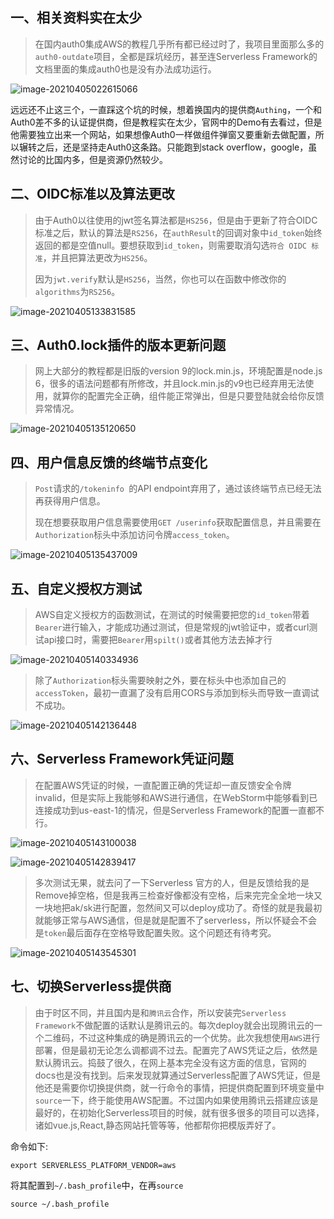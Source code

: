 ## 一、相关资料实在太少

> 在国内auth0集成AWS的教程几乎所有都已经过时了，我项目里面那么多的`auth0-outdate`项目，全都是踩坑经历，甚至连Serverless Framework的文档里面的集成auth0也是没有办法成功运行。

![image-20210405022615066](_images/image-20210405022615066.png)

远远还不止这三个，一直踩这个坑的时候，想着换国内的提供商`Authing`，一个和Auth0差不多的认证提供商，但是教程实在太少，官网中的Demo有去看过，但是他需要独立出来一个网站，如果想像Auth0一样做组件弹窗又要重新去做配置，所以辗转之后，还是坚持走Auth0这条路。只能跑到stack overflow，google，虽然讨论的比国内多，但是资源仍然较少。

## 二、OIDC标准以及算法更改

> 由于Auth0以往使用的jwt签名算法都是`HS256`，但是由于更新了符合OIDC标准之后，默认的算法是`RS256`，在`authResult`的回调对象中`id_token`始终返回的都是空值null。要想获取到`id_token`，则需要取消勾选`符合 OIDC 标准`，并且把算法更改为`HS256`。
>
> 因为`jwt.verify`默认是`HS256`，当然，你也可以在函数中修改你的`algorithms`为`RS256`。

![image-20210405133831585](_images/image-20210405133831585.png)

## 三、Auth0.lock插件的版本更新问题

> 网上大部分的教程都是旧版的version 9的lock.min.js，环境配置是node.js 6，很多的语法问题都有所修改，并且lock.min.js的v9也已经弃用无法使用，就算你的配置完全正确，组件能正常弹出，但是只要登陆就会给你反馈异常情况。

![image-20210405135120650](_images/image-20210405135120650.png)

## 四、用户信息反馈的终端节点变化

> `Post`请求的`/tokeninfo `的API endpoint弃用了，通过该终端节点已经无法再获得用户信息。
>
> 现在想要获取用户信息需要使用`GET /userinfo`获取配置信息，并且需要在`Authorization`标头中添加访问令牌`access_token`。

![image-20210405135437009](_images/image-20210405135437009.png)

## 五、自定义授权方测试

> AWS自定义授权方的函数测试，在测试的时候需要把您的`id_token`带着`Bearer`进行输入，才能成功通过测试，但是常规的jwt验证中，或者curl测试api接口时，需要把`Bearer`用`spilt()`或者其他方法去掉才行

![image-20210405140334936](_images/image-20210405140334936.png)

> 除了`Authorization`标头需要映射之外，要在标头中也添加自己的`accessToken`，最初一直漏了没有启用CORS与添加到标头而导致一直调试不成功。

![image-20210405142136448](_images/image-20210405142136448.png)



## 六、Serverless Framework凭证问题

> 在配置AWS凭证的时候，一直配置正确的凭证却一直反馈安全令牌invalid，但是实际上我能够和AWS进行通信，在WebStorm中能够看到已连接成功到us-east-1的情况，但是Serverless Framework的配置一直都不行。

![image-20210405143100038](_images/image-20210405143100038.png)

![image-20210405142839417](_images/image-20210405142839417.png)

> 多次测试无果，就去问了一下Serverless 官方的人，但是反馈给我的是Remove掉空格，但是我再三检查好像都没有空格，后来完完全全地一块又一块地把ak/sk进行配置，忽然间又可以deploy成功了。奇怪的就是我最初就能够正常与AWS通信，但是就是配置不了serverless，所以怀疑会不会是`token`最后面存在空格导致配置失败。这个问题还有待考究。

![image-20210405143545301](_images/image-20210405143545301.png)



## 七、切换Serverless提供商

> 由于时区不同，并且国内是和`腾讯云`合作，所以安装完`Serverless Framework`不做配置的话默认是腾讯云的。每次deploy就会出现腾讯云的一个二维码，不过这种集成的确是腾讯云的一个优势。此次我想使用`AWS`进行部署，但是最初无论怎么调都调不过去。配置完了AWS凭证之后，依然是默认腾讯云。捣鼓了很久，在网上基本完全没有这方面的信息，官网的docs也是没有找到。后来发现就算通过Serverless配置了AWS凭证，但是他还是需要你切换提供商，就一行命令的事情，把提供商配置到环境变量中`source`一下，终于能使用AWS配置。不过国内如果使用腾讯云搭建应该是最好的，在初始化Serverless项目的时候，就有很多很多的项目可以选择，诸如vue.js,React,静态网站托管等等，他都帮你把模版弄好了。

命令如下:

```shell
export SERVERLESS_PLATFORM_VENDOR=aws
```

将其配置到`~/.bash_profile`中，在再`source`

```shell
source ~/.bash_profile
```

